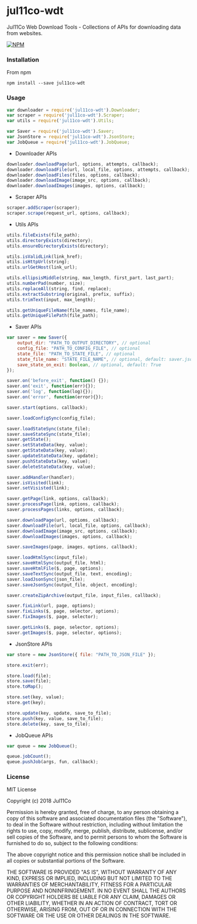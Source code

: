 # jul11co-wdt

Jul11Co Web Download Tools - Collections of APIs for downloading data from websites.

[![NPM](https://nodei.co/npm/jul11co-wdt.png)](https://nodei.co/npm/jul11co-wdt/)

### Installation

From npm

```
npm install --save jul11co-wdt
```

### Usage

```javascript
var downloader = require('jul11co-wdt').Downloader;
var scraper = require('jul11co-wdt').Scraper;
var utils = require('jul11co-wdt').Utils;

var Saver = require('jul11co-wdt').Saver;
var JsonStore = require('jul11co-wdt').JsonStore;
var JobQueue = require('jul11co-wdt').JobQueue;
```

* Downloader APIs

```javascript
downloader.downloadPage(url, options, attempts, callback);
downloader.downloadFile(url, local_file, options, attempts, callback);
downloader.downloadFiles(files, options, callback);
downloader.downloadImage(image_src, options, callback);
downloader.downloadImages(images, options, callback);
```

* Scraper APIs

```javascript
scraper.addScraper(scraper);
scraper.scrape(request_url, options, callback);
```

* Utils APIs

```javascript
utils.fileExists(file_path);
utils.directoryExists(directory);
utils.ensureDirectoryExists(directory);
```
```javascript
utils.isValidLink(link_href);
utils.isHttpUrl(string);
utils.urlGetHost(link_url);
```
```javascript
utils.ellipsisMiddle(string, max_length, first_part, last_part);
utils.numberPad(number, size);
utils.replaceAll(string, find, replace);
utils.extractSubstring(original, prefix, suffix);
utils.trimText(input, max_length);
```
```javascript
utils.getUniqueFileName(file_names, file_name);
utils.getUniqueFilePath(file_path);
```

* Saver APIs

```javascript
var saver = new Saver({
	output_dir: "PATH_TO_OUTPUT_DIRECTORY", // optional
	config_file: "PATH_TO_CONFIG_FILE", // optional
	state_file: "PATH_TO_STATE_FILE", // optional
	state_file_name: "STATE_FILE_NAME", // optional, default: saver.json
	save_state_on_exit: Boolean, // optional, default: True
});

saver.on('before_exit', function() {});
saver.on('exit', function(err){});
saver.on('log', function(log){});
saver.on('error', function(error){});

saver.start(options, callback);

saver.loadConfigSync(config_file);

saver.loadStateSync(state_file);
saver.saveStateSync(state_file);
saver.getState();
saver.setStateData(key, value);
saver.getStateData(key, value);
saver.updateStateData(key, update);
saver.pushStateData(key, value);
saver.deleteStateData(key, value);

saver.addHandler(handler);
saver.isVisited(link);
saver.setVisisted(link);

saver.getPage(link, options, callback);
saver.processPage(link, options, callback);
saver.processPages(links, options, callback);

saver.downloadPage(url, optioms, callback);
saver.downloadFile(url, local_file, options, callback);
saver.downloadImage(image_src, options, callback);
saver.downloadImages(images, options, callback);

saver.saveImages(page, images, options, callback);

saver.loadHtmlSync(input_file);
saver.saveHtmlSync(output_file, html);
saver.saveHtmlFile($, page, options);
saver.saveTextSync(output_file, text, encoding);
saver.loadJsonSync(json_file);
saver.saveJsonSync(output_file, object, encoding);

saver.createZipArchive(output_file, input_files, callback);

saver.fixLink(url, page, options);
saver.fixLinks($, page, selector, options);
saver.fixImages($, page, selector);

saver.getLinks($, page, selector, options);
saver.getImages($, page, selector, options);
```

* JsonStore APIs

```javascript
var store = new JsonStore({ file: "PATH_TO_JSON_FILE" });

store.exit(err);

store.load(file);
store.save(file);
store.toMap();

store.set(key, value);
store.get(key);

store.update(key, update, save_to_file);
store.push(key, value, save_to_file);
store.delete(key, save_to_file);
```

* JobQueue APIs

```javascript
var queue = new JobQueue();

queue.jobCount();
queue.pushJob(args, fun, callback);
```

### License

MIT License

Copyright (c) 2018 Jul11Co

Permission is hereby granted, free of charge, to any person obtaining a copy
of this software and associated documentation files (the "Software"), to deal
in the Software without restriction, including without limitation the rights
to use, copy, modify, merge, publish, distribute, sublicense, and/or sell
copies of the Software, and to permit persons to whom the Software is
furnished to do so, subject to the following conditions:

The above copyright notice and this permission notice shall be included in all
copies or substantial portions of the Software.

THE SOFTWARE IS PROVIDED "AS IS", WITHOUT WARRANTY OF ANY KIND, EXPRESS OR
IMPLIED, INCLUDING BUT NOT LIMITED TO THE WARRANTIES OF MERCHANTABILITY,
FITNESS FOR A PARTICULAR PURPOSE AND NONINFRINGEMENT. IN NO EVENT SHALL THE
AUTHORS OR COPYRIGHT HOLDERS BE LIABLE FOR ANY CLAIM, DAMAGES OR OTHER
LIABILITY, WHETHER IN AN ACTION OF CONTRACT, TORT OR OTHERWISE, ARISING FROM,
OUT OF OR IN CONNECTION WITH THE SOFTWARE OR THE USE OR OTHER DEALINGS IN THE
SOFTWARE.

